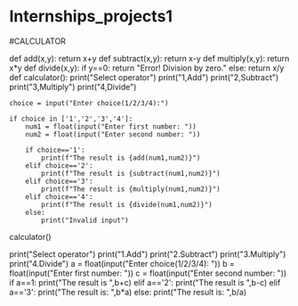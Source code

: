 # Internships_projects1

#CALCULATOR


def add(x,y):
    return x+y
def subtract(x,y):
    return x-y
def multiply(x,y):
    return x*y
def divide(x,y):
    if y==0:
        return "Error! Division by zero."
    else:
        return x/y
def calculator():
    print("Select operator")
    print("1,Add")
    print("2,Subtract")
    print("3,Multiply")
    print("4,Divide")
    
    choice = input("Enter choice(1/2/3/4):")
    
    if choice in ['1','2','3','4']:
        num1 = float(input("Enter first number: "))
        num2 = float(input("Enter second number: "))
        
        if choice=='1':
            print(f"The result is {add(num1,num2)}")
        elif choice=='2':
            print(f"The result is {subtract(num1,num2)}")
        elif choice=='3':
            print(f"The result is {multiply(num1,num2)}")
        elif choice=='4':
            print(f"The result is {divide(num1,num2)}")
        else:
            print("Invalid input")
calculator()
  
  
    
print("Select operator")
print("1.Add")
print("2.Subtract")
print("3.Multiply")
print("4.Divide")
a = float(input("Enter choice(1/2/3/4): "))
b = float(input("Enter first number: "))
c = float(input("Enter second number: "))
if a==1:
    print("The result is ",b+c)
elif a=='2':
    print("The result is ",b-c)
elif a=='3':
    print("The result is: ",b*a)
else:
    print("The result is: ",b/a)

    
    
    
